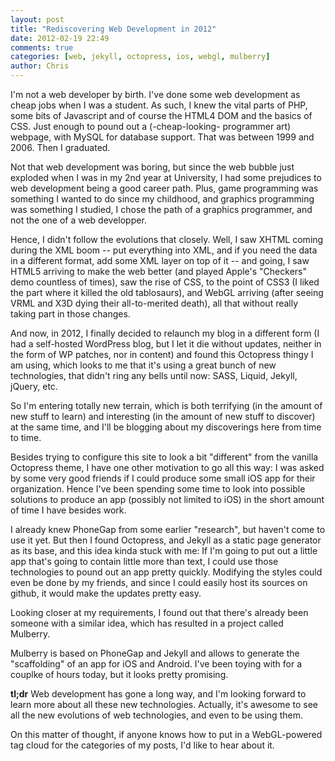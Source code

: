 ```yaml
---
layout: post
title: "Rediscovering Web Development in 2012"
date: 2012-02-19 22:49
comments: true
categories: [web, jekyll, octopress, ios, webgl, mulberry]
author: Chris
---
```


I'm not a web developer by birth.
I've done some web development as cheap jobs when I was a student. As such, I knew the vital parts of PHP, some bits of Javascript and of course the HTML4 DOM and the basics of CSS. Just enough to pound out a (-cheap-looking- programmer art) webpage, with MySQL for database support.
That was between 1999 and 2006. Then I graduated.

Not that web development was boring, but since the web bubble just exploded when I was in my 2nd year at University, I had some prejudices to web development being a good career path. Plus, game programming was something I wanted to do since my childhood, and graphics programming was something I studied, I chose the path of a graphics programmer, and not the one of a web developper.

Hence, I didn't follow the evolutions that closely.
Well, I saw XHTML coming during the XML boom -- put everything into XML, and if you need the data in a different format, add some XML layer on top of it -- and going, I saw HTML5 arriving to make the web better (and played Apple's "Checkers" demo countless of times), saw the rise of CSS, to the point of CSS3 (I liked the part where it killed the old tablosaurs), and WebGL arriving (after seeing VRML and X3D dying their all-to-merited death), all that without really taking part in those changes.

And now, in 2012, I finally decided to relaunch my blog in a different form (I had a self-hosted WordPress blog, but I let it die without updates, neither in the form of WP patches, nor in content) and found this Octopress thingy I am using, which looks to me that it's using a great bunch of new technologies, that didn't ring any bells until now: SASS, Liquid, Jekyll, jQuery, etc.

So I'm entering totally new terrain, which is both terrifying (in the amount of new stuff to learn) and interesting (in the amount of new stuff to discover) at the same time, and I'll be blogging about my discoverings here from time to time.

Besides trying to configure this site to look a bit "different" from the vanilla Octopress theme, I have one other motivation to go all this way:
I was asked by some very good friends if I could produce some small iOS app for their organization. Hence I've been spending some time to look into possible solutions to produce an app (possibly not limited to iOS) in the short amount of time I have besides work.

I already knew PhoneGap from some earlier "research", but haven't come to use it yet.
But then I found Octopress, and Jekyll as a static page generator as its base, and this idea kinda stuck with me: If I'm going to put out a little app that's going to contain little more than text, I could use those technologies to pound out an app pretty quickly. Modifying the styles could even be done by my friends, and since I could easily host its sources on github, it would make the updates pretty easy.

Looking closer at my requirements, I found out that there's already been someone with a similar idea, which has resulted in a project called Mulberry.

Mulberry is based on PhoneGap and Jekyll and allows to generate the "scaffolding" of an app for iOS and Android. I've been toying with for a couplke of hours today, but it looks pretty promising.

**tl;dr** Web development has gone a long way, and I'm looking forward to learn more about all these new technologies.
Actually, it's awesome to see all the new evolutions of web technologies, and even to be using them.

On this matter of thought, if anyone knows how to put in a WebGL-powered tag cloud for the categories of my posts, I'd like to hear about it.


